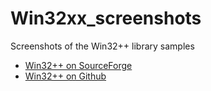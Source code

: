 # Win32xx_screenshots
Screenshots of the Win32++ library samples
- [Win32++ on SourceForge](https://github.com/DavidNash2024/Win32xx) 
- [Win32++ on Github](https://sourceforge.net/projects/win32-framework/) 

